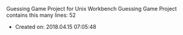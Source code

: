 Guessing Game Project for Unix Workbench
Guessing Game Project contains this many lines:
52
*  Created on: 2018.04.15 07:05:48
